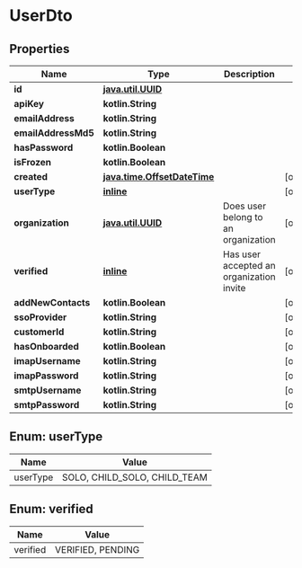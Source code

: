 
# UserDto

## Properties
Name | Type | Description | Notes
------------ | ------------- | ------------- | -------------
**id** | [**java.util.UUID**](java.util.UUID) |  | 
**apiKey** | **kotlin.String** |  | 
**emailAddress** | **kotlin.String** |  | 
**emailAddressMd5** | **kotlin.String** |  | 
**hasPassword** | **kotlin.Boolean** |  | 
**isFrozen** | **kotlin.Boolean** |  | 
**created** | [**java.time.OffsetDateTime**](java.time.OffsetDateTime) |  |  [optional]
**userType** | [**inline**](#UserTypeEnum) |  |  [optional]
**organization** | [**java.util.UUID**](java.util.UUID) | Does user belong to an organization |  [optional]
**verified** | [**inline**](#VerifiedEnum) | Has user accepted an organization invite |  [optional]
**addNewContacts** | **kotlin.Boolean** |  |  [optional]
**ssoProvider** | **kotlin.String** |  |  [optional]
**customerId** | **kotlin.String** |  |  [optional]
**hasOnboarded** | **kotlin.Boolean** |  |  [optional]
**imapUsername** | **kotlin.String** |  |  [optional]
**imapPassword** | **kotlin.String** |  |  [optional]
**smtpUsername** | **kotlin.String** |  |  [optional]
**smtpPassword** | **kotlin.String** |  |  [optional]


<a name="UserTypeEnum"></a>
## Enum: userType
Name | Value
---- | -----
userType | SOLO, CHILD_SOLO, CHILD_TEAM


<a name="VerifiedEnum"></a>
## Enum: verified
Name | Value
---- | -----
verified | VERIFIED, PENDING



